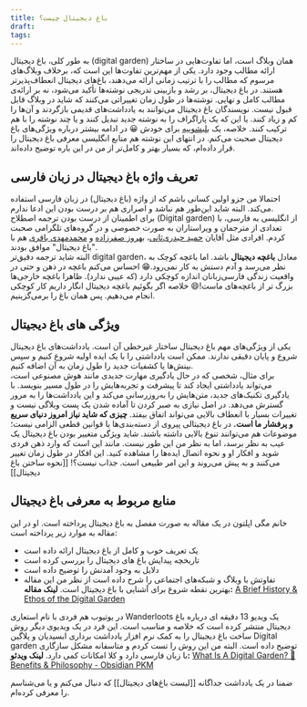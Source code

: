 ```yaml
---
title: باغ دیجیتال چیست؟
draft: 
tags:
---
```

به طور کلی، باغ دیجیتال (digital garden) همان وبلاگ است، اما تفاوت‌هایی در ساختار ارائه مطالب وجود دارد.
یکی از مهم‌ترین تفاوت‌ها این است که، برخلاف وبلاگ‌های مرسوم که مطالب را با ترتیب زمانی ارائه می‌دهند، باغ‌های دیجیتال انعطاف‌پذیرتر هستند.
در باغ دیجیتال، بر رشد و بازبینی تدریجی نوشته‌ها تأکید می‌شود، نه بر ارائه‌ی مطالب کامل و نهایی. نوشته‌ها در طول زمان تغییراتی می‌کنند که شاید در وبلاگ قابل قبول نیست.
نویسندگان باغ دیجیتال می‌توانند به یادداشت‌های قدیمی بازگردند و آن‌ها را کم و زیاد کنند. یا این که یک پاراگراف را به نوشته جدید تبدیل کنند و یا چند نوشته را با هم ترکیب کنند. خلاصه، یک [بلبشوییه](https://abadis.ir/fatofa/%D8%A8%D9%84%D8%A8%D8%B4%D9%88/) برای خودش 😀 
در ادامه بیشتر درباره ویژگی‌های باغ دیجیتال صحبت می‌کنم. در انتهای این نوشته هم منابع انگلیسی معرفی باغ دیجیتال را قرار داده‌ام، که بسیار بهتر و کامل‌تر از من در این باره توضیح داده‌اند.
## تعریف واژه باغ دیجیتال در زبان فارسی
احتمالا من جزو اولین کسانی باشم که از واژه (باغ دیجیتال) در زبان فارسی استفاده می‌کند. البته شاید این‌طور هم نباشد و اصراری هم بر درست بودن این ادعا ندارم.  
برای اطمینان از درست بودن ترجمه اصطلاح (Digital garden) از انگلیسی به فارسی، با تعدادی از مترجمان و ویراستاران به صورت خصوصی و در گروه‌های تلگرامی صحبت کردم. افرادی مثل آقایان [حمید حیدری‌ثانی](https://heydarisani.ir/)، [بهروز صفرزاده](https://fa.wikipedia.org/wiki/%D8%A8%D9%87%D8%B1%D9%88%D8%B2_%D8%B5%D9%81%D8%B1%D8%B2%D8%A7%D8%AF%D9%87) و [محمدمهدی باقری](https://virastaran.net/author/bagheri/) هم با "باغ دیجیتال" موافق بودند.  
البته شاید ترجمه دقیق‌تر digital garden، معادل **باغچه دیجیتال** باشد. اما باغچه کوچک به نظر می‌رسد و آدم دستش به کار نمی‌رود.😁 احساس می‌کنم باغچه در ذهن و حتی در واقعیت زندگی فارسی‌زبانان اندازه کوچکی دارد (که عیبی ندارد). ظاهرا باغچه خارجی‌ها بزرگ تر از باغچه‌های ماست!😄 خلاصه اگر بگوئیم باغچه دیجیتال انگار داریم کار کوچکی انجام می‌دهیم. پس همان باغ را برمی‌گزینیم. 
## ویژگی های باغ دیجیتال
یکی از ویژگی‌های مهم باغ دیجیتال ساختار غیرخطی آن است. یادداشت‌های باغ دیجیتال شروع و پایان دقیقی ندارند. ممکن است یادداشتی را با یک ایده اولیه شروع کنیم و سپس بینش‌ها یا کشفیات جدید را طول زمان به آن اضافه کنیم.  
برای مثال، شخصی که در حال یادگیری مهارت جدیدی مانند هوش مصنوعی است، می‌تواند یادداشتی ایجاد کند تا پیشرفت و تجربه‌هایش را در طول مسیر بنویسد. با یادگیری تکنیک‌های جدید، متن‌هایش را به‌روزرسانی می‌کند و این یادداشت‌ها را به مرور گسترش می‌دهد.
در اصل نیازی به صبر کردن تا آماده شدن یک پست وبلاگی نیست و تغییرات بسیار با انعطاف بالایی می‌تواند اتفاق بیفتد. **چیزی که شاید نیاز امروز دنیای سریع و پرفشار ما است.**
در باغ دیجیتالی پیروی از دسته‌بندی‌ها یا قوانین قطعی الزامی نیست؛ موضوعات هم می‌توانند تنوع بالایی داشته باشند. 
شاید ویژگی متغییر بودن باغ دیجیتال یک عیب به نظر برسد، اما به نظر من این طور نیست. مانند این است که وارد ذهن فردی شوید و افکار او و نحوه اتصال ایده‌ها را مشاهده کنید. این افکار در طول زمان تغییر می‌کنند و به پیش می‌روند و این امر طبیعی است. جذاب نیست؟!
[[نحوه ساختن باغ دیجیتال]] 
## منابع مربوط به معرفی باغ دیجیتال
خانم مگی اپلتون در یک مقاله به صورت مفصل به باغ دیجیتال پرداخته است. او در این مقاله به موارد زیر پرداخته است:
- یک تعریف خوب و کامل از باغ دیجیتال ارائه داده است
- تاریخچه پیدایش باغ های دیجیتال را بررسی کرده است
- دلایل به وجود آمدنش را توضیح داده است
- تفاوتش با وبلاگ و شبکه‌های اجتماعی را شرح داده است
از نظر من این مقاله بهترین نقطه شروع برای آشنایی با باغ دیجیتال است.
**لینک مقاله:** [A Brief History & Ethos of the Digital Garden](https://maggieappleton.com/garden-history)

در یوتیوب هم فردی با نام استعاری Wanderloots یک ویدیو 13 دقیقه ای درباره باغ دیجیتال منتشر کرده است که خلاصه و مناسب است. این فرد در یک ویدیوی دیگر روش ساخت باغ دیجیتال را به کمک نرم افزار یادداشت برداری ابسیدیان و پلاگین Digital garden توضیح داده است. البته من این روش را تست کردم و متاسفانه مشکل سازگاری با زبان فارسی دارد و کلا امکانات کمی دارد.
**لینک ویدئو:** [What Is A Digital Garden? 🌱 Benefits & Philosophy - Obsidian PKM](https://www.youtube.com/watch?v=en56OKg5hyc)

ضمنا در یک یادداشت جداگانه [[لیست باغ‌های دیجیتال]] که دنبال می‌کنم و یا می‌شناسم را معرفی کرده‌ام.
